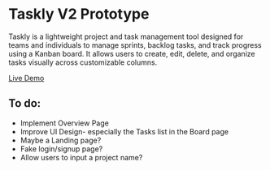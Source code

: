 # Taskly V2 Prototype

Taskly is a lightweight project and task management tool designed for teams and individuals to manage sprints, backlog tasks, and track progress using a Kanban board. It allows users to create, edit, delete, and organize tasks visually across customizable columns.

[Live Demo](https://senslay.github.io/taskly-v2/)

## To do:

- Implement Overview Page
- Improve UI Design- especially the Tasks list in the Board page
- Maybe a Landing page?
- Fake login/signup page?
- Allow users to input a project name?
